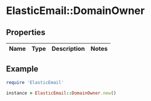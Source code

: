 # ElasticEmail::DomainOwner

## Properties

| Name | Type | Description | Notes |
| ---- | ---- | ----------- | ----- |

## Example

```ruby
require 'ElasticEmail'

instance = ElasticEmail::DomainOwner.new()
```

